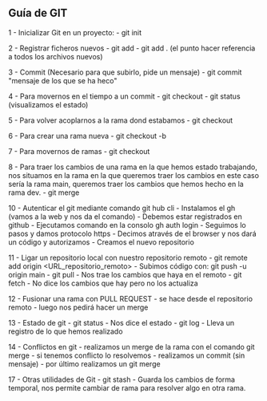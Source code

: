 ## Guía de GIT

1 - Inicializar Git en un proyecto:
    -   git init

2 - Registrar ficheros nuevos 
    -   git add <Nombre del Fichero>
    -   git add . (el punto hacer referencia a todos los archivos nuevos)

3 - Commit (Necesario para que subirlo, pide un mensaje)
    -   git commit "mensaje de los que se ha heco"

4 - Para movernos en el tiempo a un commit 
    -   git checkout <numero de referencia del commit>
    -   git status (visualizamos el estado)

5 - Para volver acoplarnos a la rama dond estabamos 
    -   git checkout <nombre de la rama>

6 - Para crear una rama nueva 
    -   git checkout -b <nombre de la rama nueva>

7 - Para movernos de ramas 
    -   git checkout <nombre de la rama>

8 - Para traer los cambios de una rama en la que hemos estado trabajando, nos situamos en la rama en la que queremos traer los cambios en este caso sería la rama main, queremos traer los cambios que hemos hecho en la rama dev.
    -   git merge <nombre de la rama>

10 - Autenticar el git mediante comando git hub cli
    - Instalamos el gh (vamos a la web y nos da el comando)
    - Debemos estar registrados en github
    - Ejecutamos comando en la consolo gh auth login
    - Seguimos lo pasos y damos protocolo https
    - Decimos através de el browser y nos dará un código y autorizamos
    - Creamos el nuevo repositorio

11 - Ligar un repositorio local con nuestro repositorio remoto
    - git remote add origin <URL_repositorio_remoto>
    - Subimos código con: git push -u origin  main
    - git pull - Nos trae los cambios que haya en el remoto
    - git fetch - No dice los cambios que hay pero no los actualiza

12 - Fusionar una rama con PULL REQUEST
    - se hace desde el repositorio remoto
    - luego nos pedirá hacer un merge 

13 - Estado de git
    - git status - Nos dice el estado 
    - git log - Lleva un registro de lo que hemos realizado

14 - Conflictos en git
    - realizamos un merge de la rama con el comando git merge <nombre rama>
    - si tenemos conflicto lo resolvemos 
    - realizamos un commit (sin mensaje)
    - por último realizamos un git merge <nombre de la rama>

17 - Otras utilidades de Git
    - git stash - Guarda los cambios de forma temporal, nos permite cambiar de rama para resolver algo en otra rama.
    




